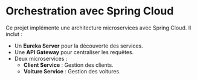 # Orchestration avec Spring Cloud

Ce projet implémente une architecture microservices avec Spring Cloud. Il inclut :
- Un **Eureka Server** pour la découverte des services.
- Une **API Gateway** pour centraliser les requêtes.
- Deux microservices :
  - **Client Service** : Gestion des clients.
  - **Voiture Service** : Gestion des voitures.
